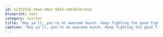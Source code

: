```yaml
---
id: bc352536-34ad-40e7-9183-e8656fdcc63a
blueprint: text
category: twitter
title: "Hey ya'll, you're an awesome bunch. Keep fighting the good fight &amp; see ya in 2012."
caption: "Hey ya'll, you're an awesome bunch. Keep fighting the good fight &amp; see ya in 2012."
---
```

